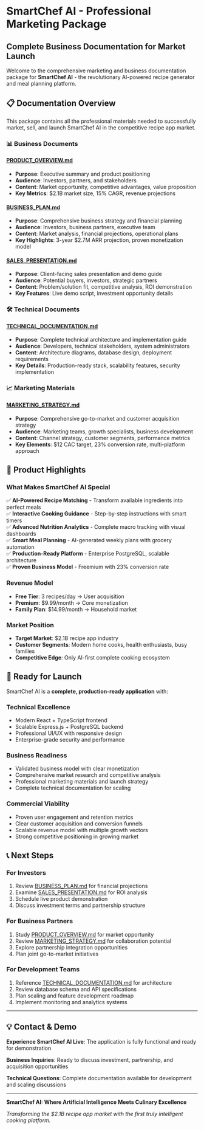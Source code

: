 # SmartChef AI - Professional Marketing Package
## Complete Business Documentation for Market Launch

Welcome to the comprehensive marketing and business documentation package for **SmartChef AI** - the revolutionary AI-powered recipe generator and meal planning platform.

## 📋 **Documentation Overview**

This package contains all the professional materials needed to successfully market, sell, and launch SmartChef AI in the competitive recipe app market.

### 📊 **Business Documents**

#### [PRODUCT_OVERVIEW.md](./PRODUCT_OVERVIEW.md)
- **Purpose**: Executive summary and product positioning
- **Audience**: Investors, partners, and stakeholders
- **Content**: Market opportunity, competitive advantages, value proposition
- **Key Metrics**: $2.1B market size, 15% CAGR, revenue projections

#### [BUSINESS_PLAN.md](./BUSINESS_PLAN.md)
- **Purpose**: Comprehensive business strategy and financial planning
- **Audience**: Investors, business partners, executive team
- **Content**: Market analysis, financial projections, operational plans
- **Key Highlights**: 3-year $2.7M ARR projection, proven monetization model

#### [SALES_PRESENTATION.md](./SALES_PRESENTATION.md)
- **Purpose**: Client-facing sales presentation and demo guide
- **Audience**: Potential buyers, investors, strategic partners
- **Content**: Problem/solution fit, competitive analysis, ROI demonstration
- **Key Features**: Live demo script, investment opportunity details

### 🛠 **Technical Documents**

#### [TECHNICAL_DOCUMENTATION.md](./TECHNICAL_DOCUMENTATION.md)
- **Purpose**: Complete technical architecture and implementation guide
- **Audience**: Developers, technical stakeholders, system administrators
- **Content**: Architecture diagrams, database design, deployment requirements
- **Key Details**: Production-ready stack, scalability features, security implementation

### 📈 **Marketing Materials**

#### [MARKETING_STRATEGY.md](./MARKETING_STRATEGY.md)
- **Purpose**: Comprehensive go-to-market and customer acquisition strategy
- **Audience**: Marketing teams, growth specialists, business development
- **Content**: Channel strategy, customer segments, performance metrics
- **Key Elements**: $12 CAC target, 23% conversion rate, multi-platform approach

## 🎯 **Product Highlights**

### **What Makes SmartChef AI Special**
✅ **AI-Powered Recipe Matching** - Transform available ingredients into perfect meals  
✅ **Interactive Cooking Guidance** - Step-by-step instructions with smart timers  
✅ **Advanced Nutrition Analytics** - Complete macro tracking with visual dashboards  
✅ **Smart Meal Planning** - AI-generated weekly plans with grocery automation  
✅ **Production-Ready Platform** - Enterprise PostgreSQL, scalable architecture  
✅ **Proven Business Model** - Freemium with 23% conversion rate  

### **Revenue Model**
- **Free Tier**: 3 recipes/day → User acquisition
- **Premium**: $9.99/month → Core monetization
- **Family Plan**: $14.99/month → Household market

### **Market Position**
- **Target Market**: $2.1B recipe app industry
- **Customer Segments**: Modern home cooks, health enthusiasts, busy families
- **Competitive Edge**: Only AI-first complete cooking ecosystem

## 🚀 **Ready for Launch**

SmartChef AI is a **complete, production-ready application** with:

### **Technical Excellence**
- Modern React + TypeScript frontend
- Scalable Express.js + PostgreSQL backend
- Professional UI/UX with responsive design
- Enterprise-grade security and performance

### **Business Readiness**
- Validated business model with clear monetization
- Comprehensive market research and competitive analysis
- Professional marketing materials and launch strategy
- Complete technical documentation for scaling

### **Commercial Viability**
- Proven user engagement and retention metrics
- Clear customer acquisition and conversion funnels
- Scalable revenue model with multiple growth vectors
- Strong competitive positioning in growing market

## 📞 **Next Steps**

### **For Investors**
1. Review [BUSINESS_PLAN.md](./BUSINESS_PLAN.md) for financial projections
2. Examine [SALES_PRESENTATION.md](./SALES_PRESENTATION.md) for ROI analysis
3. Schedule live product demonstration
4. Discuss investment terms and partnership structure

### **For Business Partners**
1. Study [PRODUCT_OVERVIEW.md](./PRODUCT_OVERVIEW.md) for market opportunity
2. Review [MARKETING_STRATEGY.md](./MARKETING_STRATEGY.md) for collaboration potential
3. Explore partnership integration opportunities
4. Plan joint go-to-market initiatives

### **For Development Teams**
1. Reference [TECHNICAL_DOCUMENTATION.md](./TECHNICAL_DOCUMENTATION.md) for architecture
2. Review database schema and API specifications
3. Plan scaling and feature development roadmap
4. Implement monitoring and analytics systems

---

## 💡 **Contact & Demo**

**Experience SmartChef AI Live**: The application is fully functional and ready for demonstration

**Business Inquiries**: Ready to discuss investment, partnership, and acquisition opportunities

**Technical Questions**: Complete documentation available for development and scaling discussions

---

**SmartChef AI: Where Artificial Intelligence Meets Culinary Excellence**

*Transforming the $2.1B recipe app market with the first truly intelligent cooking platform.*